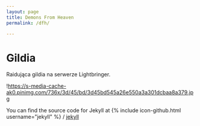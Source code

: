 ```yaml
---
layout: page
title: Demons From Heaven
permalink: /dfh/

---
```



# Gildia
Raidująca gildia na serwerze Lightbringer.

!https://s-media-cache-ak0.pinimg.com/736x/3d/45/bd/3d45bd545a26e550a3a301dcbaa8a379.jpg


You can find the source code for Jekyll at
{% include icon-github.html username="jekyll" %} /
[jekyll](https://github.com/jekyll/jekyll)
